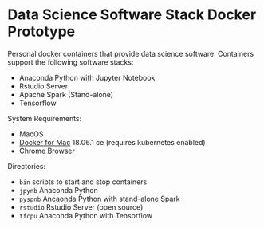# Data Science Software Stack Docker Prototype

Personal docker containers that provide data science software.  Containers 
support the following software stacks:
* Anaconda Python with Jupyter Notebook
* Rstudio Server 
* Apache Spark (Stand-alone)
* Tensorflow

System Requirements:
* MacOS
* [Docker for Mac](https://store.docker.com/editions/community/docker-ce-desktop-mac) 18.06.1 ce (requires kubernetes enabled)
* Chrome Browser

Directories:
* `bin` scripts to start and stop containers
* `jpynb` Anaconda Python
* `pyspnb` Ancaonda Python with stand-alone Spark
* `rstudio` Rstudio Server (open source)
* `tfcpu` Anaconda Python with Tensorflow
